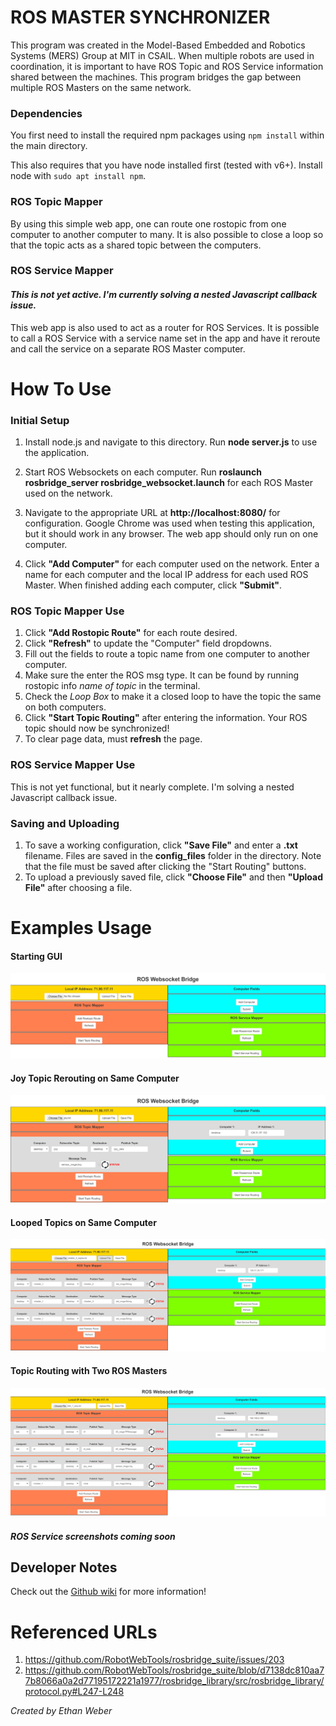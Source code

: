 # ROS MASTER SYNCHRONIZER

This program was created in the Model-Based Embedded and Robotics Systems (MERS) Group at MIT in CSAIL. When multiple robots are used in coordination, it is important to have ROS Topic and ROS Service information shared between the machines. This program bridges the gap between multiple ROS Masters on the same network.

### Dependencies

You first need to install the required npm packages using `npm install` within the main directory.

This also requires that you have node installed first (tested with v6+). Install node with `sudo apt install npm`.

### ROS Topic Mapper

By using this simple web app, one can route one rostopic from one computer to another computer to many. It is also possible to close a loop so that the topic acts as a shared topic between the computers.

### ROS Service Mapper
#### *This is not yet active. I'm currently solving a nested Javascript callback issue.*
This web app is also used to act as a router for ROS Services. It is possible to call a ROS Service with a service name set in the app and have it reroute and call the service on a separate ROS Master computer.

# How To Use
### Initial Setup
1. Install node.js and navigate to this directory. Run **node server.js** to use the application.

2. Start ROS Websockets on each computer. Run **roslaunch rosbridge_server rosbridge_websocket.launch** for each ROS Master used on the network.

3. Navigate to the appropriate URL at **http://localhost:8080/** for configuration. Google Chrome was used when testing this application, but it should work in any browser. The web app should only run on one computer.

4. Click **"Add Computer"** for each computer used on the network. Enter a name for each computer and the local IP address for each used ROS Master. When finished adding each computer, click **"Submit"**.

### ROS Topic Mapper Use
1. Click **"Add Rostopic Route"** for each route desired.
2. Click **"Refresh"** to update the "Computer" field dropdowns.
3. Fill out the fields to route a topic name from one computer to another computer.
4. Make sure the enter the ROS msg type. It can be found by running rostopic info *name of topic* in the terminal.
5. Check the *Loop Box* to make it a closed loop to have the topic the same on both computers.
6. Click **"Start Topic Routing"** after entering the information. Your ROS topic should now be synchronized!
7. To clear page data, must **refresh** the page.

### ROS Service Mapper Use
This is not yet functional, but it nearly complete. I'm solving a nested Javascript callback issue.

### Saving and Uploading
1. To save a working configuration, click **"Save File"** and enter a **.txt** filename. Files are saved in the **config_files** folder in the directory. Note that the file must be saved after clicking the "Start Routing" buttons.
2. To upload a previously saved file, click **"Choose File"** and then **"Upload File"** after choosing a file.

# Examples Usage
#### Starting GUI
![Alt text](images/gui.png?raw=true "Starting GUI")
#### Joy Topic Rerouting on Same Computer
![Alt text](images/joy.png?raw=true "Joy Topic Rerouting")
#### Looped Topics on Same Computer
![Alt text](images/four_looped_topics.png?raw=true "Looped Topics")
#### Topic Routing with Two ROS Masters
![Alt text](images/robot_topic_test.png?raw=true "Topic Routing with Two Robots")
#### *ROS Service screenshots coming soon*

## Developer Notes
Check out the [Github wiki](https://github.com/ethanweber/ros-multimaster-app/wiki) for more information!

# Referenced URLs
1. https://github.com/RobotWebTools/rosbridge_suite/issues/203
2. https://github.com/RobotWebTools/rosbridge_suite/blob/d7138dc810aa77b8066a0a2d77195172221a1977/rosbridge_library/src/rosbridge_library/protocol.py#L247-L248


*Created by Ethan Weber*
